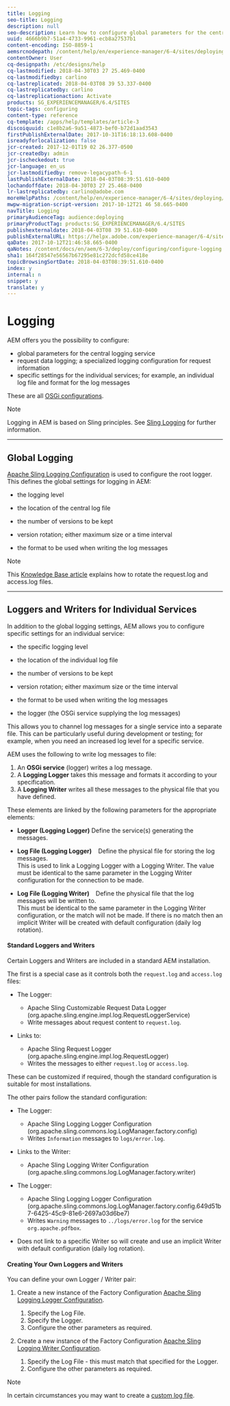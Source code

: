 ```yaml
---
title: Logging
seo-title: Logging
description: null
seo-description: Learn how to configure global parameters for the central logging service, specific settings for the individual services or how to request data logging.
uuid: 4666b9b7-51a4-4733-9961-ecb8a27537b1
content-encoding: ISO-8859-1
aemsrcnodepath: /content/help/en/experience-manager/6-4/sites/deploying/using/configure-logging
contentOwner: User
cq-designpath: /etc/designs/help
cq-lastmodified: 2018-04-30T03 27 25.469-0400
cq-lastmodifiedby: carlino
cq-lastreplicated: 2018-04-03T08 39 53.337-0400
cq-lastreplicatedby: carlino
cq-lastreplicationaction: Activate
products: SG_EXPERIENCEMANAGER/6.4/SITES
topic-tags: configuring
content-type: reference
cq-template: /apps/help/templates/article-3
discoiquuid: c1e8b2a6-9a51-4873-bef0-b72d1aad3543
firstPublishExternalDate: 2017-10-31T16:18:13.608-0400
isreadyforlocalization: false
jcr-created: 2017-12-01T19 02 26.377-0500
jcr-createdby: admin
jcr-ischeckedout: true
jcr-language: en_us
jcr-lastmodifiedby: remove-legacypath-6-1
lastPublishExternalDate: 2018-04-03T08:39:51.610-0400
lochandoffdate: 2018-04-30T03 27 25.468-0400
lr-lastreplicatedby: carlino@adobe.com
moreHelpPaths: /content/help/en/experience-manager/6-4/sites/deploying/morehelp/configuring;/content/help/en/experience-manager/6-4/sites/deploying/morehelp/configuring
mwpw-migration-script-version: 2017-10-12T21 46 58.665-0400
navTitle: Logging
primaryAudienceTag: audience:deploying
primaryProductTag: products:SG_EXPERIENCEMANAGER/6.4/SITES
publishexternaldate: 2018-04-03T08 39 51.610-0400
publishExternalURL: https://helpx.adobe.com/experience-manager/6-4/sites/deploying/using/configure-logging.html
qaDate: 2017-10-12T21:46:58.665-0400
qaNotes: /content/docs/en/aem/6-3/deploy/configuring/configure-logging
sha1: 164f28547e56567b67295e81c272dcfd58ce418e
topicBrowsingSortDate: 2018-04-03T08:39:51.610-0400
index: y
internal: n
snippet: y
translate: y
---
```


# Logging

AEM offers you the possibility to configure:

* global parameters for the central logging service
* request data logging; a specialized logging configuration for request information
* specific settings for the individual services; for example, an individual log file and format for the log messages

These are all [OSGi configurations](configuring-osgi.md).

>[!NOTE]
>
><p>Logging in AEM is based on Sling principles. See <a href="http://sling.apache.org/site/logging.html">Sling Logging</a> for further information.<br> </p>

---

## Global Logging

[Apache Sling Logging Configuration](osgi-configuration-settings.md#ApacheSlingLoggingConfiguration) is used to configure the root logger. This defines the global settings for logging in AEM:

* the logging level
* the location of the central log file
* the number of versions to be kept
* version rotation; either maximum size or a time interval  

* the format to be used when writing the log messages

>[!NOTE]
>
><p>This <a href="/content/help/en/experience-manager/kb/HowToRotateRequestAndAccessLog.html">Knowledge Base article</a> explains how to rotate the request.log and access.log files.<br /> </p>

---

## Loggers and Writers for Individual Services

In addition to the global logging settings, AEM allows you to configure specific settings for an individual service:

* the specific logging level
* the location of the individual log file
* the number of versions to be kept
* version rotation; either maximum size or the time interval

* the format to be used when writing the log messages
* the logger (the OSGi service supplying the log messages)

This allows you to channel log messages for a single service into a separate file. This can be particularly useful during development or testing; for example, when you need an increased log level for a specific service.

AEM uses the following to write log messages to file:

1. An **OSGi service** (logger) writes a log message.
1. A **Logging Logger** takes this message and formats it according to your specification.
1. A **Logging Writer** writes all these messages to the physical file that you have defined.

These elements are linked by the following parameters for the appropriate elements:

* **Logger (Logging Logger)**
  Define the service(s) generating the messages.
* **Log File (Logging Logger)** `` ``
  Define the physical file for storing the log messages.  
  This is used to link a Logging Logger with a Logging Writer. The value must be identical to the same parameter in the Logging Writer configuration for the connection to be made.  

* **Log File (Logging Writer)** `` ``
  Define the physical file that the log messages will be written to.  
  This must be identical to the same parameter in the Logging Writer configuration, or the match will not be made. If there is no match then an implicit Writer will be created with default configuration (daily log rotation).

#### Standard Loggers and Writers

Certain Loggers and Writers are included in a standard AEM installation.

The first is a special case as it controls both the `request.log` and `access.log` files:

* The Logger:

    * Apache Sling Customizable Request Data Logger      
      (org.apache.sling.engine.impl.log.RequestLoggerService)    
    * Write messages about request content to `request.log`.

* Links to:

    * Apache Sling Request Logger      
      (org.apache.sling.engine.impl.log.RequestLogger)    
    * Writes the messages to either `request.log` or `access.log`.

These can be customized if required, though the standard configuration is suitable for most installations.

The other pairs follow the standard configuration:

* The Logger:

    * Apache Sling Logging Logger Configuration      
      (org.apache.sling.commons.log.LogManager.factory.config)    
    * Writes `Information` messages to `logs/error.log`.

* Links to the Writer:

    * Apache Sling Logging Writer Configuration      
      (org.apache.sling.commons.log.LogManager.factory.writer)

* The Logger:

    * Apache Sling Logging Logger Configuration      
      (org.apache.sling.commons.log.LogManager.factory.config.649d51b7-6425-45c9-81e6-2697a03d6be7)    
    * Writes `Warning` messages to `../logs/error.log` for the service `org.apache.pdfbox`.

* Does not link to a specific Writer so will create and use an implicit Writer with default configuration (daily log rotation).

#### Creating Your Own Loggers and Writers

You can define your own Logger / Writer pair:

1. Create a new instance of the Factory Configuration [Apache Sling Logging Logger Configuration](osgi-configuration-settings.md#ApacheSlingLoggingLoggerConfigurationFactoryConfiguration).

    1. Specify the Log File.    
    1. Specify the Logger.    
    1. Configure the other parameters as required.

1. Create a new instance of the Factory Configuration [Apache Sling Logging Writer Configuration](osgi-configuration-settings.md#ApacheSlingLoggingWriterConfigurationFactoryConfiguration).

    1. Specify the Log File - this must match that specified for the Logger.    
    1. Configure the other parameters as required.

>[!NOTE]
>
><p>In certain circumstances you may want to create a <a href="/content/help/en/experience-manager/6-4/sites/deploying/using/monitoring-and-maintaining.html#CreateaCustomLogFile">custom log file</a>.</p> 
